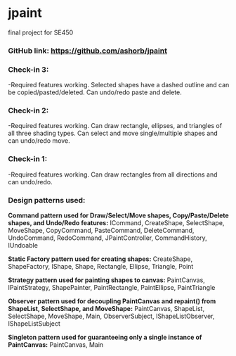 # jpaint
 final project for SE450

### **GitHub link:** https://github.com/ashorb/jpaint

### **Check-in 3:**
-Required features working. Selected shapes have a dashed outline and can be copied/pasted/deleted. 
 Can undo/redo paste and delete.

### **Check-in 2:**
-Required features working. Can draw rectangle, ellipses, and triangles of all three shading types.
 Can select and move single/multiple shapes and can undo/redo move.

### **Check-in 1:**
-Required features working. Can draw rectangles from all directions and can undo/redo.

### **Design patterns used:**

**Command pattern used for Draw/Select/Move shapes, Copy/Paste/Delete shapes, and Undo/Redo features:** 
ICommand, CreateShape, SelectShape, MoveShape, CopyCommand, PasteCommand, DeleteCommand,
UndoCommand, RedoCommand, JPaintController, CommandHistory, IUndoable

**Static Factory pattern used for creating shapes:**
CreateShape, ShapeFactory, IShape, Shape, Rectangle, Ellipse, Triangle, Point

**Strategy pattern used for painting shapes to canvas:**
PaintCanvas, IPaintStrategy, ShapePainter, PaintRectangle, PaintEllipse, PaintTriangle

**Observer pattern used for decoupling PaintCanvas and repaint() from ShapeList, SelectShape, and MoveShape:**
PaintCanvas, ShapeList, SelectShape, MoveShape, Main, ObserverSubject, IShapeListObserver, IShapeListSubject

**Singleton pattern used for guaranteeing only a single instance of PaintCanvas:**
PaintCanvas, Main